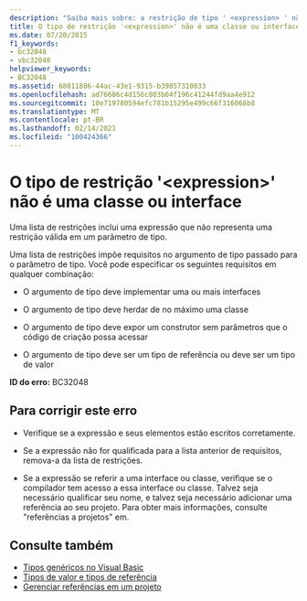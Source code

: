 ```yaml
---
description: "Saiba mais sobre: a restrição de tipo ' <expression> ' não é uma classe ou interface"
title: O tipo de restrição '<expression>' não é uma classe ou interface
ms.date: 07/20/2015
f1_keywords:
- bc32048
- vbc32048
helpviewer_keywords:
- BC32048
ms.assetid: 68811886-44ac-43e1-9315-b39857310033
ms.openlocfilehash: ad76686c4d156c803b04f196c41244fd9aa4e912
ms.sourcegitcommit: 10e719780594efc781b15295e499c66f316068b8
ms.translationtype: MT
ms.contentlocale: pt-BR
ms.lasthandoff: 02/14/2021
ms.locfileid: "100424366"
---
```

# <a name="type-constraint-expression-is-not-a-class-or-interface"></a>O tipo de restrição '\<expression>' não é uma classe ou interface

Uma lista de restrições inclui uma expressão que não representa uma restrição válida em um parâmetro de tipo.  
  
 Uma lista de restrições impõe requisitos no argumento de tipo passado para o parâmetro de tipo. Você pode especificar os seguintes requisitos em qualquer combinação:  
  
- O argumento de tipo deve implementar uma ou mais interfaces  
  
- O argumento de tipo deve herdar de no máximo uma classe  
  
- O argumento de tipo deve expor um construtor sem parâmetros que o código de criação possa acessar  
  
- O argumento de tipo deve ser um tipo de referência ou deve ser um tipo de valor  
  
 **ID do erro:** BC32048  
  
## <a name="to-correct-this-error"></a>Para corrigir este erro  
  
- Verifique se a expressão e seus elementos estão escritos corretamente.  
  
- Se a expressão não for qualificada para a lista anterior de requisitos, remova-a da lista de restrições.  
  
- Se a expressão se referir a uma interface ou classe, verifique se o compilador tem acesso a essa interface ou classe. Talvez seja necessário qualificar seu nome, e talvez seja necessário adicionar uma referência ao seu projeto. Para obter mais informações, consulte "referências a projetos" em.  
  
## <a name="see-also"></a>Consulte também

- [Tipos genéricos no Visual Basic](../programming-guide/language-features/data-types/generic-types.md)
- [Tipos de valor e tipos de referência](../programming-guide/language-features/data-types/value-types-and-reference-types.md)
- [Gerenciar referências em um projeto](/visualstudio/ide/managing-references-in-a-project)

